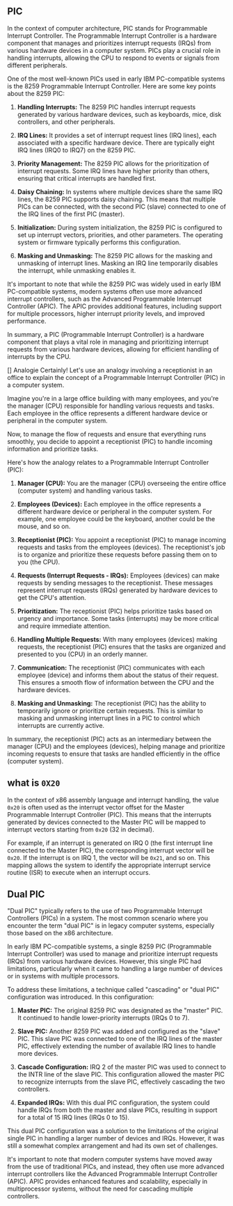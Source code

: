 ## PIC

In the context of computer architecture, PIC stands for Programmable Interrupt Controller. The Programmable Interrupt Controller is a hardware component that manages and prioritizes interrupt requests (IRQs) from various hardware devices in a computer system. PICs play a crucial role in handling interrupts, allowing the CPU to respond to events or signals from different peripherals.

One of the most well-known PICs used in early IBM PC-compatible systems is the 8259 Programmable Interrupt Controller. Here are some key points about the 8259 PIC:

1. **Handling Interrupts:** The 8259 PIC handles interrupt requests generated by various hardware devices, such as keyboards, mice, disk controllers, and other peripherals.

2. **IRQ Lines:** It provides a set of interrupt request lines (IRQ lines), each associated with a specific hardware device. There are typically eight IRQ lines (IRQ0 to IRQ7) on the 8259 PIC.

3. **Priority Management:** The 8259 PIC allows for the prioritization of interrupt requests. Some IRQ lines have higher priority than others, ensuring that critical interrupts are handled first.

4. **Daisy Chaining:** In systems where multiple devices share the same IRQ lines, the 8259 PIC supports daisy chaining. This means that multiple PICs can be connected, with the second PIC (slave) connected to one of the IRQ lines of the first PIC (master).

5. **Initialization:** During system initialization, the 8259 PIC is configured to set up interrupt vectors, priorities, and other parameters. The operating system or firmware typically performs this configuration.

6. **Masking and Unmasking:** The 8259 PIC allows for the masking and unmasking of interrupt lines. Masking an IRQ line temporarily disables the interrupt, while unmasking enables it.

It's important to note that while the 8259 PIC was widely used in early IBM PC-compatible systems, modern systems often use more advanced interrupt controllers, such as the Advanced Programmable Interrupt Controller (APIC). The APIC provides additional features, including support for multiple processors, higher interrupt priority levels, and improved performance.

In summary, a PIC (Programmable Interrupt Controller) is a hardware component that plays a vital role in managing and prioritizing interrupt requests from various hardware devices, allowing for efficient handling of interrupts by the CPU.

[] Analogie
Certainly! Let's use an analogy involving a receptionist in an office to explain the concept of a Programmable Interrupt Controller (PIC) in a computer system.

Imagine you're in a large office building with many employees, and you're the manager (CPU) responsible for handling various requests and tasks. Each employee in the office represents a different hardware device or peripheral in the computer system.

Now, to manage the flow of requests and ensure that everything runs smoothly, you decide to appoint a receptionist (PIC) to handle incoming information and prioritize tasks.

Here's how the analogy relates to a Programmable Interrupt Controller (PIC):

1. **Manager (CPU):** You are the manager (CPU) overseeing the entire office (computer system) and handling various tasks.

2. **Employees (Devices):** Each employee in the office represents a different hardware device or peripheral in the computer system. For example, one employee could be the keyboard, another could be the mouse, and so on.

3. **Receptionist (PIC):** You appoint a receptionist (PIC) to manage incoming requests and tasks from the employees (devices). The receptionist's job is to organize and prioritize these requests before passing them on to you (the CPU).

4. **Requests (Interrupt Requests - IRQs):** Employees (devices) can make requests by sending messages to the receptionist. These messages represent interrupt requests (IRQs) generated by hardware devices to get the CPU's attention.

5. **Prioritization:** The receptionist (PIC) helps prioritize tasks based on urgency and importance. Some tasks (interrupts) may be more critical and require immediate attention.

6. **Handling Multiple Requests:** With many employees (devices) making requests, the receptionist (PIC) ensures that the tasks are organized and presented to you (CPU) in an orderly manner.

7. **Communication:** The receptionist (PIC) communicates with each employee (device) and informs them about the status of their request. This ensures a smooth flow of information between the CPU and the hardware devices.

8. **Masking and Unmasking:** The receptionist (PIC) has the ability to temporarily ignore or prioritize certain requests. This is similar to masking and unmasking interrupt lines in a PIC to control which interrupts are currently active.

In summary, the receptionist (PIC) acts as an intermediary between the manager (CPU) and the employees (devices), helping manage and prioritize incoming requests to ensure that tasks are handled efficiently in the office (computer system).


## what is `0X20`
In the context of x86 assembly language and interrupt handling, the value `0x20` is often used as the interrupt vector offset for the Master Programmable Interrupt Controller (PIC).
This means that the interrupts generated by devices connected to the Master PIC will be mapped to interrupt vectors starting from `0x20` (32 in decimal).<br/>

For example, if an interrupt is generated on IRQ 0 (the first interrupt line connected to the Master PIC), the corresponding interrupt vector will be `0x20`.
If the interrupt is on IRQ 1, the vector will be `0x21`, and so on. This mapping allows the system to identify the appropriate interrupt service routine (ISR) to execute when an interrupt occurs.


## Dual PIC

"Dual PIC" typically refers to the use of two Programmable Interrupt Controllers (PICs) in a system. The most common scenario where you encounter the term "dual PIC" is in legacy computer systems, especially those based on the x86 architecture.

In early IBM PC-compatible systems, a single 8259 PIC (Programmable Interrupt Controller) was used to manage and prioritize interrupt requests (IRQs) from various hardware devices. However, this single PIC had limitations, particularly when it came to handling a large number of devices or in systems with multiple processors.

To address these limitations, a technique called "cascading" or "dual PIC" configuration was introduced. In this configuration:

1. **Master PIC:** The original 8259 PIC was designated as the "master" PIC. It continued to handle lower-priority interrupts (IRQs 0 to 7).

2. **Slave PIC:** Another 8259 PIC was added and configured as the "slave" PIC. This slave PIC was connected to one of the IRQ lines of the master PIC, effectively extending the number of available IRQ lines to handle more devices.

3. **Cascade Configuration:** IRQ 2 of the master PIC was used to connect to the INTR line of the slave PIC. This configuration allowed the master PIC to recognize interrupts from the slave PIC, effectively cascading the two controllers.

4. **Expanded IRQs:** With this dual PIC configuration, the system could handle IRQs from both the master and slave PICs, resulting in support for a total of 15 IRQ lines (IRQs 0 to 15).

This dual PIC configuration was a solution to the limitations of the original single PIC in handling a larger number of devices and IRQs. However, it was still a somewhat complex arrangement and had its own set of challenges.

It's important to note that modern computer systems have moved away from the use of traditional PICs, and instead, they often use more advanced interrupt controllers like the Advanced Programmable Interrupt Controller (APIC). APIC provides enhanced features and scalability, especially in multiprocessor systems, without the need for cascading multiple controllers.
